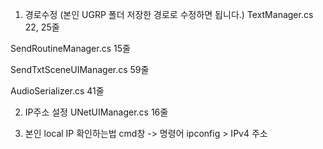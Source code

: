 1. 경로수정 (본인 UGRP 폴더 저장한 경로로 수정하면 됩니다.)
  TextManager.cs
  22, 25줄

  SendRoutineManager.cs
  15줄

  SendTxtSceneUIManager.cs
  59줄

  AudioSerializer.cs
  41줄

2. IP주소 설정
  UNetUIManager.cs
  16줄

3. 본인 local IP 확인하는법
  cmd창 -> 명령어 ipconfig > IPv4 주소